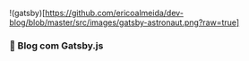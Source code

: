 !(gatsby)[https://github.com/ericoalmeida/dev-blog/blob/master/src/images/gatsby-astronaut.png?raw=true]

### 🚀 Blog com **Gatsby.js**

